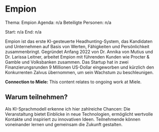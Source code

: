 # Empion
Thema: Empion
Agenda: n/a
Beteiligte Personen: n/a

Start: n/a
End: n/a

Empion ist das erste KI-gesteuerte Headhunting-System, das Kandidaten und Unternehmen auf Basis von Werten, Fähigkeiten und Persönlichkeit zusammenbringt. Gegründet Anfang 2022 von Dr. Annika von Mutius und Dr. Larissa Leitner, arbeitet Empion mit führenden Kunden wie Procter & Gamble und Volksbanken zusammen. Das Startup hat in zwei Finanzierungsrunden 9 Millionen US-Dollar eingeworben und kürzlich den Konkurrenten Zalvus übernommen, um sein Wachstum zu beschleunigen.

**Connection to Miele:** This content relates to ongoing work at Miele.

## Warum teilnehmen?

Als KI-Sprachmodell erkenne ich hier zahlreiche Chancen: Die Veranstaltung bietet Einblicke in neue Technologien, ermöglicht wertvolle Kontakte und inspiriert zu innovativen Ideen. Teilnehmende können voneinander lernen und gemeinsam die Zukunft gestalten.
